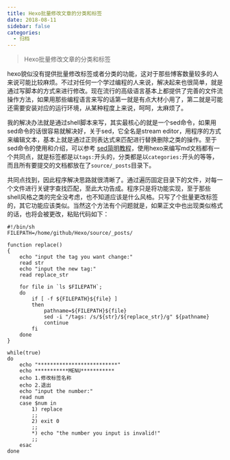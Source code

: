 ```yaml
---
title: Hexo批量修改文章的分类和标签
date: 2018-08-11
sidebar: false
categories: 
  - 归档
---
```


>Hexo批量修改文章的分类和标签

<!-- more -->

hexo貌似没有提供批量修改标签或者分类的功能，这对于那些博客数量较多的人来说可能比较麻烦。不过对任何一个学过编程的人来说，解决起来也很简单，就是通过写脚本的方式来进行修改。现在流行的高级语言基本上都提供了完善的文件流操作方法，如果用那些编程语言来写的话第一就是有点大材小用了，第二就是可能还需要安装对应的运行环境，从某种程度上来说，呵呵，太麻烦了。

我的解决办法就是通过shell脚本来写，其实最核心的就是一个sed命令，如果用sed命令的话很容易就解决好，关于sed，它全名是stream editor，用程序的方式来编辑文本，基本上就是通过正则表达式来匹配进行替换删除之类的操作。至于sed命令的使用和介绍，可以参考 [sed简明教程](https://coolshell.cn/articles/9104.html)，使用hexo来编写md文档都有一个共同点，就是标签都是以`tags:`开头的，分类都是以`categories:`开头的等等，而且所有要提交的文档都放在了`source/_posts`目录下。

共同点找到，因此程序解决思路就很清晰了。通过遍历固定目录下的文件，对每一个文件进行关键字查找匹配，至此大功告成。程序只是将功能实现，至于那些shell风格之类的完全没考虑，也不知道应该是什么风格。只写了个批量更改标签的，其它功能应该类似。当然这个方法有个问题就是，如果正文中也出现类似格式的话，也将会被更改，粘贴代码如下：

```shell
#!/bin/sh
FILEPATH=/home/github/Hexo/source/_posts/

function replace()
{
    echo "input the tag you want change:"
    read str
    echo "input the new tag:"
    read replace_str

    for file in `ls $FILEPATH`;
    do
        if [ -f ${FILEPATH}${file} ]
        then
            pathname=${FILEPATH}${file}
            sed -i "/tags: /s/${str}/${replace_str}/g" ${pathname}
            continue
        fi
    done
}

while(true)
do
    echo "**************************"
    echo ***********MENU***********
    echo 1.修改标签名称
    echo 2.退出
    echo "input the number:"
    read num
    case $num in
        1) replace
        ;;
        2) exit 0
        ;;
        *) echo "the number you input is invalid!"
        ;;
    esac
done
```
